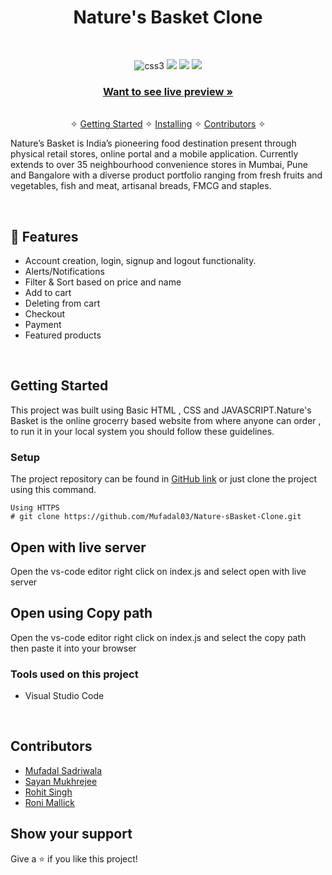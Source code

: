 
<h1 align="center">Nature's Basket Clone</h1> 
<br />
<p align="center">
    <img src="https://img.shields.io/badge/CSS3-1572B6?style=for-the-badge&logo=css3&logoColor=white" alt="css3"/>   
    <img src="https://img.shields.io/badge/NPM-%23000000.svg?style=for-the-badge&logo=npm&logoColor=white" />
    <img src="https://img.shields.io/badge/html-%2320232a.svg?style=for-the-badge&logo=HTML&logoColor=%2361DAFB" />
    <img src="https://img.shields.io/badge/JSON SERVER-%2320232a.svg?style=for-the-badge&logo=CSS&logoColor=%2361DAFB" />
    
</p>

<h3 align="center"><a href="https://nature-sbasket.netlify.app/"><strong>Want to see live preview »</strong></a></h3>

<p align="center"> 
    <br />&#10023;
    <a href="#Getting-Started">Getting Started</a> &#10023; <a href="#Install">Installing</a> &#10023;    
    <a href="#Contributor">Contributors</a> &#10023;
  </p>
  
   Nature’s Basket is India’s pioneering food destination present through physical retail stores, online portal and a mobile application. Currently extends to over 35    neighbourhood convenience stores in Mumbai, Pune and Bangalore with a diverse product portfolio ranging from fresh fruits and vegetables, fish and meat, artisanal      breads, FMCG and staples.

<br />


## 🚀 Features
- Account creation, login, signup and logout functionality.
- Alerts/Notifications
- Filter & Sort based on price and name
- Add to cart
- Deleting from cart
- Checkout
- Payment
- Featured products

<br/>


## Getting Started

This project was built using Basic HTML , CSS and JAVASCRIPT.Nature's Basket is the online grocerry based website from where anyone can order , to run it in your local system you should follow these guidelines.


### Setup


The project repository can be found in [GitHub link](https://github.com/Mufadal03/Nature-sBasket-Clone.git) or just clone the project using this command. 


```
Using HTTPS
# git clone https://github.com/Mufadal03/Nature-sBasket-Clone.git
```

## Open with live server 
Open the vs-code editor right click on index.js and select open with live server 


## Open using Copy path 
Open the vs-code editor right click on index.js and select the copy path then paste it into your browser

### Tools used on this project

- Visual Studio Code


<br/>

## Contributors

- [Mufadal Sadriwala](https://github.com/Mufadal03)
- [Sayan Mukhrejee](https://github.com/IntriguedSayan)
- [Rohit Singh](https://github.com/RohitSinghChauhan)
- [Roni Mallick](https://github.com/roni8420)


## Show your support

Give a ⭐ if you like this project!

